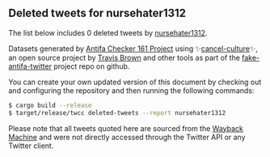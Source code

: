 ## Deleted tweets for nursehater1312

The list below includes 0 deleted tweets by
[nursehater1312](https://twitter.com/nursehater1312).



Datasets generated by [Antifa Checker 161 Project](https://twitter.com/antifacheck161) using ✨[cancel-culture](https://github.com/travisbrown/cancel-culture)✨, an open source project by 
[Travis Brown](https://twitter.com/travisbrown) and other tools as part of the 
[fake-antifa-twitter](https://github.com/antifacheck161/fake-antifa-twitter) project repo on github.

You can create your own updated version of this document by checking out and configuring the
repository and then running the following commands:

```bash
$ cargo build --release
$ target/release/twcc deleted-tweets --report nursehater1312
```

Please note that all tweets quoted here are sourced from the
[Wayback Machine](https://web.archive.org) and were not directly accessed through the Twitter API or
any Twitter client.


